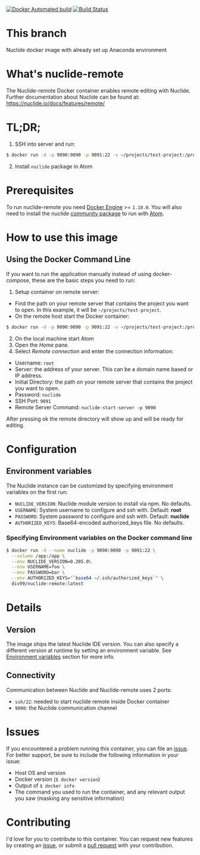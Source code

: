 [![Docker Automated build](https://img.shields.io/docker/automated/jrottenberg/ffmpeg.svg)](https://hub.docker.com/r/div99/nuclide-remote/)
[![Build Status](https://travis-ci.com/Div99/nuclide-remote.svg?branch=master)](https://travis-ci.com/Div99/nuclide-remote)

# This branch
Nuclide docker image with already set up Anaconda environment

# What's nuclide-remote
The Nuclide-remote Docker container enables remote editing with Nuclide.
Further documentation about Nuclide can be found at:
https://nuclide.io/docs/features/remote/

# TL;DR;

1. SSH into server and run:
```bash
$ docker run -d -p 9090:9090 -p 9091:22 -v ~/projects/test-project:/projects/test-project --name nuclide-remote div99/nuclide-remote:latest
```

2. Install `nuclide` package in Atom

# Prerequisites

To run nuclide-remote you need [Docker Engine](https://www.docker.com/products/docker-engine) >= `1.10.0`. You will also need to install the *nuclide* [community package](https://nuclide.io/docs/features/remote/) to run with [Atom](https://atom.io/).

# How to use this image

## Using the Docker Command Line

If you want to run the application manually instead of using docker-compose, these are the basic steps you need to run:

1.  Setup container on remote server:
  - Find the path on your remote server that contains the project you want to open. In this example, it will be `~/projects/test-project`.
  - On the remote host start the Docker container:
  ```bash
  $ docker run -d -p 9090:9090 -p 9091:22 -v ~/projects/test-project:/projects/test-project --name nuclide-remote div99/nuclide-remote:latest
  ```

2. On the local machine start Atom
3. Open the *Home* pane.
4. Select *Remote connection* and enter the connection information:

- Username: `root`
- Server: the address of your server. This can be a domain name based or IP address.
- Initial Directory: the path on your remote server that contains the project you want to open.
- Password: `nuclide`
- SSH Port: `9091`
- Remote Server Command: `nuclide-start-server -p 9090`

After pressing ok the remote directory will show up and will be ready for editing.

# Configuration

## Environment variables

The Nuclide instance can be customized by specifying environment variables on the first run:

- `NUCLIDE_VERSION`: Nuclide module version to install via npm. No defaults.
- `USERNAME`: System username to configure and ssh with. Default: **root**
- `PASSWORD`: System password to configure and ssh with. Default: **nuclide**
- `AUTHORIZED_KEYS`: Base64-encoded authorized_keys file. No defaults.

### Specifying Environment variables on the Docker command line

```bash
$ docker run -d --name nuclide -p 9090:9090 -p 9091:22 \
  --volume /app:/app \
  --env NUCLIDE_VERSION=0.205.0\
  --env USERNAME=foo \
  --env PASSWORD=bar \
  --env AUTHORIZED_KEYS="`base64 ~/.ssh/authorized_keys`" \
  div99/nuclide-remote:latest
```

# Details

## Version

The image ships the latest Nuclide IDE version. You can also specify a different version at runtime by setting an environment variable. See [Environment variables](#environment-variables) section for more info.

## Connectivity

Communication between Nuclide and Nuclide-remote uses 2 ports:

- `ssh/22`: needed to start nuclide remote inside Docker container
- `9090`: the Nuclide communication channel

# Issues

If you encountered a problem running this container, you can file an [issue](https://github.com/div99/nuclide-remote/issues). For better support, be sure to include the following information in your issue:

- Host OS and version
- Docker version (`$ docker version`)
- Output of `$ docker info`
- The command you used to run the container, and any relevant output you saw (masking any sensitive information)

# Contributing

I'd love for you to contribute to this container. You can request new features by creating an [issue](https://github.com/div99/nuclide-remote/issues), or submit a [pull request](https://github.com/div99/nuclide-remote/pulls) with your contribution.
